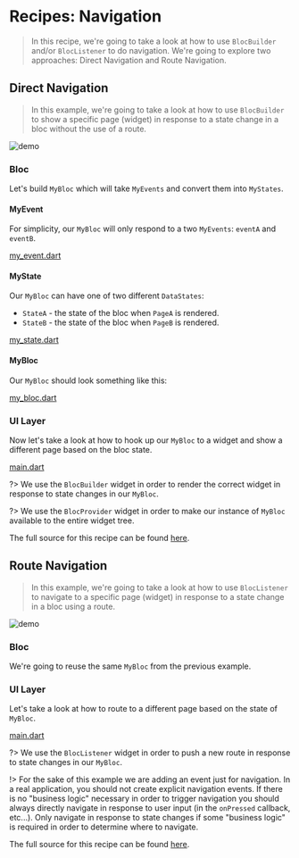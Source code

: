 # Recipes: Navigation

> In this recipe, we're going to take a look at how to use `BlocBuilder` and/or `BlocListener` to do navigation. We're going to explore two approaches: Direct Navigation and Route Navigation.

## Direct Navigation

> In this example, we're going to take a look at how to use `BlocBuilder` to show a specific page (widget) in response to a state change in a bloc without the use of a route.

![demo](./assets/gifs/recipes_flutter_navigation_direct.gif)

### Bloc

Let's build `MyBloc` which will take `MyEvents` and convert them into `MyStates`.

#### MyEvent

For simplicity, our `MyBloc` will only respond to a two `MyEvents`: `eventA` and `eventB`.

[my_event.dart](_snippets/recipes_flutter_navigation/my_event.dart.md ':include')

#### MyState

Our `MyBloc` can have one of two different `DataStates`:

- `StateA` - the state of the bloc when `PageA` is rendered.
- `StateB` - the state of the bloc when `PageB` is rendered.

[my_state.dart](_snippets/recipes_flutter_navigation/my_state.dart.md ':include')

#### MyBloc

Our `MyBloc` should look something like this:

[my_bloc.dart](_snippets/recipes_flutter_navigation/my_bloc.dart.md ':include')

### UI Layer

Now let's take a look at how to hook up our `MyBloc` to a widget and show a different page based on the bloc state.

[main.dart](_snippets/recipes_flutter_navigation/direct_navigation/main.dart.md ':include')

?> We use the `BlocBuilder` widget in order to render the correct widget in response to state changes in our `MyBloc`.

?> We use the `BlocProvider` widget in order to make our instance of `MyBloc` available to the entire widget tree.

The full source for this recipe can be found [here](https://gist.github.com/mit-73/386c840aad41c7675ab8695f15c4cb09).

## Route Navigation

> In this example, we're going to take a look at how to use `BlocListener` to navigate to a specific page (widget) in response to a state change in a bloc using a route.

![demo](./assets/gifs/recipes_flutter_navigation_routes.gif)

### Bloc

We're going to reuse the same `MyBloc` from the previous example.

### UI Layer

Let's take a look at how to route to a different page based on the state of `MyBloc`.

[main.dart](_snippets/recipes_flutter_navigation/route_navigation/main.dart.md ':include')

?> We use the `BlocListener` widget in order to push a new route in response to state changes in our `MyBloc`.

!> For the sake of this example we are adding an event just for navigation. In a real application, you should not create explicit navigation events. If there is no "business logic" necessary in order to trigger navigation you should always directly navigate in response to user input (in the `onPressed` callback, etc...). Only navigate in response to state changes if some "business logic" is required in order to determine where to navigate.

The full source for this recipe can be found [here](https://gist.github.com/mit-73/6bcd4be10c046ceb33eecfeb380135dd).
